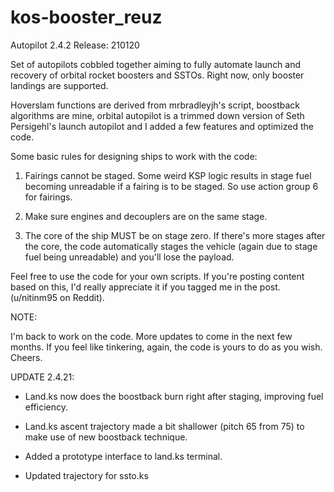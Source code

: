 # kos-booster_reuz
Autopilot 2.4.2
Release: 210120

Set of autopilots cobbled together aiming to fully automate launch and recovery of orbital rocket boosters and SSTOs. Right now, only booster landings are supported.

Hoverslam functions are derived from mrbradleyjh's script, boostback algorithms are mine, orbital autopilot is a trimmed down version of Seth Persigehl's launch autopilot and I added a few features and optimized the code.

Some basic rules for designing ships to work with the code:

1. Fairings cannot be staged. Some weird KSP logic results in stage fuel becoming unreadable if a fairing is to be staged. So use action group 6 for fairings.

2. Make sure engines and decouplers are on the same stage.

3. The core of the ship MUST be on stage zero. If there's more stages after the core, the code automatically stages the vehicle (again due to stage fuel being unreadable) and you'll lose the payload.

Feel free to use the code for your own scripts. If you're posting content based on this, I'd really appreciate it if you tagged me in the post. (u/nitinm95 on Reddit).

NOTE:

I'm back to work on the code. More updates to come in the next few months. If you feel like tinkering, again, the code is yours to do as you wish. Cheers.

UPDATE 2.4.21:

- Land.ks now does the boostback burn right after staging, improving fuel efficiency.

- Land.ks ascent trajectory made a bit shallower (pitch 65 from 75) to make use of new boostback technique.

- Added a prototype interface to land.ks terminal.

- Updated trajectory for ssto.ks
